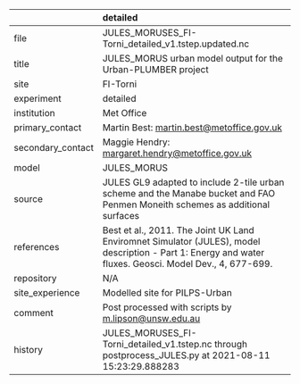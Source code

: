 |                   | detailed                                                                                                                                                |
|:------------------|:--------------------------------------------------------------------------------------------------------------------------------------------------------|
| file              | JULES_MORUSES_FI-Torni_detailed_v1.tstep.updated.nc                                                                                                     |
| title             | JULES_MORUS urban model output for the Urban-PLUMBER project                                                                                            |
| site              | FI-Torni                                                                                                                                                |
| experiment        | detailed                                                                                                                                                |
| institution       | Met Office                                                                                                                                              |
| primary_contact   | Martin Best: martin.best@metoffice.gov.uk                                                                                                               |
| secondary_contact | Maggie Hendry: margaret.hendry@metoffice.gov.uk                                                                                                         |
| model             | JULES_MORUS                                                                                                                                             |
| source            | JULES GL9 adapted to include 2-tile urban scheme and the Manabe bucket and FAO Penmen Moneith schemes as additional surfaces                            |
| references        | Best et al., 2011. The Joint UK Land Enviromnet Simulator (JULES), model description - Part 1: Energy and water fluxes. Geosci. Model Dev., 4, 677-699. |
| repository        | N/A                                                                                                                                                     |
| site_experience   | Modelled site for PILPS-Urban                                                                                                                           |
| comment           | Post processed with scripts by m.lipson@unsw.edu.au                                                                                                     |
| history           | JULES_MORUSES_FI-Torni_detailed_v1.tstep.nc through postprocess_JULES.py at 2021-08-11 15:23:29.888283                                                  |
